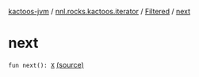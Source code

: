 [kactoos-jvm](../../index.md) / [nnl.rocks.kactoos.iterator](../index.md) / [Filtered](index.md) / [next](./next.md)

# next

`fun next(): `[`X`](index.md#X) [(source)](https://github.com/neonailol/kactoos/blob/master/kactoos-jvm/src/main/kotlin/nnl/rocks/kactoos/iterator/Filtered.kt#L57)